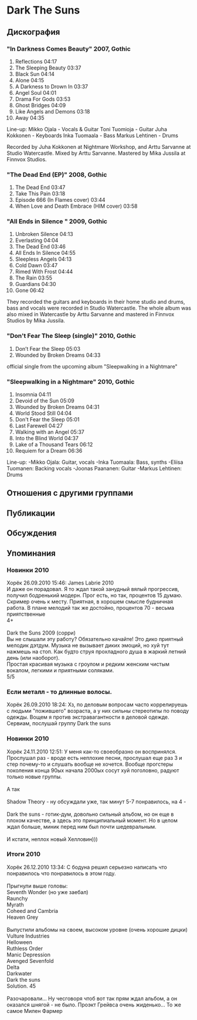 # Dark The Suns



## Дискография

### "In Darkness Comes Beauty" 2007, Gothic

1. Reflections 04:17
2. The Sleeping Beauty 03:37 
3. Black Sun 04:14  
4. Alone 04:15 
5. A Darkness to Drown In 03:37 
6. Angel Soul 04:01 
7. Drama For Gods 03:53 
8. Ghost Bridges 04:09  
9. Like Angels and Demons 03:18
10. Away 04:35 



Line-up:
Mikko Ojala - Vocals & Guitar
Toni Tuomioja - Guitar
Juha Kokkonen - Keyboards
Inka Tuomaala - Bass
Markus Lehtinen - Drums

Recorded by Juha Kokkonen at Nightmare Workshop, and Arttu Sarvanne at Studio
Watercastle.
Mixed by Arttu Sarvanne.
Mastered by Mika Jussila at Finnvox Studios. 

### "The Dead End (EP)" 2008, Gothic

1. The Dead End 03:47 
2. Take This Pain 03:18  
3. Episode 666 (In Flames cover) 03:44  
4. When Love and Death Embrace (HIM cover) 03:58 


### "All Ends in Silence " 2009, Gothic

1. Unbroken Silence 04:13
2. Everlasting 04:04 
3. The Dead End 03:46 
4. All Ends In Silence 04:55 
5. Sleepless Angels 04:13 
6. Cold Dawn 03:47 
7. Rimed With Frost 04:44  
8. The Rain 03:55 
9. Guardians 04:30  
10. Gone 06:42 



They recorded the guitars and keyboards in their home studio and drums, bass and
vocals were recorded in Studio Watercastle. The whole album was also mixed in
Watercastle by Arttu Sarvanne and mastered in Finnvox Studios by Mika Jussila.

### "Don't Fear The Sleep (single)" 2010, Gothic

1. Don’t Fear the Sleep 05:03  
2. Wounded by Broken Dreams 04:33 
 
official single from the upcoming album "Sleepwalking in a Nightmare" 

### "Sleepwalking in a Nightmare" 2010, Gothic

1. Insomnia 04:11  
2. Devoid of the Sun 05:09  
3. Wounded by Broken Dreams 04:31  
4. World Stood Still 04:04  
5. Don't Fear the Sleep 05:01  
6. Last Farewell 04:27  
7. Walking with an Angel 05:37  
8. Into the Blind World 04:37  
9. Lake of a Thousand Tears 06:12  
10. Requiem for a Dream 06:36 


Line-up:
-Mikko Ojala: Guitar, vocals
-Inka Tuomaala: Bass, synths
-Eliisa Tuomanen: Backing vocals
-Joonas Paananen: Guitar
-Markus Lehtinen: Drums 


## Отношения с другими группами


## Публикации


## Обсуждения


## Упоминания

### Новинки 2010

Хорёк 26.09.2010 15:46:
James Labrie 2010<BR>И даже он порадовал. Я то ждал такой занудный вялый прогрессив, получил бодренький модерн. Прог есть, но так, процентов 15 думаю. Скример очень к месту. Приятная, в хорошем смысле будничная работа. В плане мелодий так же достойно, процентов 70 - весьма приятственные <BR>4+<BR><BR>Dark the Suns 2009 (сорри)<BR>Вы не слышали эту работу? Обязательно качайте! Это дико приятный мелодик дэтдум. Музыка не вызывает диких эмоций, но хуй тут нажмешь на стоп. Как будто струя прохладного душа в жаркий летний день (или наоборот).<BR>Простая красивая музыка с гроулом и редким женским чистым вокалом, легкими и приятными соляками.<BR>5/5

### Если металл - то длинные волосы.

Хорёк 26.09.2010 18:24:
Хз, по деловым вопросам часто коррелируешь с людьми "пожившего" возраста, а у них сильны стереотипы по поводу одежды. Вощем я против экстравагантности в деловой одежде.<BR>Сервиам, послушай группу Dark the suns

### Новинки 2010

Хорёк 24.11.2010 12:51:
У меня как-то своеобразно он воспринялся. Прослушал раз - вроде есть неплохие песни, прослушал еще раз 3 и стер почему-то и слушать вообще не хочется. Вообще прогстеры поколения конца 90ых начала 2000ых сосут хуй поголовно, радуют только новые группы.<BR><BR>А так<BR><BR>Shadow Theory - ну обсуждали уже, так минут 5-7 понравилось, на 4 -<BR><BR>Dark the suns - готик-дум, довольно сильный альбом, но он еще в плохом качестве, а здесь это принципиальный момент. Но в целом ждал больше, миник перед ним был почти шедевральным.<BR><BR>И кстати, неплох новый Хелловин)))

### Итоги 2010

Хорёк 26.12.2010 13:34:
С бодуна решил серьезно написать что понравилось что понравилось в этом году.<BR><BR>Прыгнули выше головы: <BR>Seventh Wonder (но уже заебал)<BR>Raunchy<BR>Myrath<BR>Coheed and Cambria<BR>Heaven Grey<BR><BR>Выпустили альбомы на своем, высоком уровне (очень хорошие дицки)<BR>Vulture Industries<BR>Helloween<BR>Ruthless Order<BR>Manic Depression<BR>Avenged Sevenfold<BR>Delta<BR>Darkwater<BR>Dark the suns<BR>Solution. 45<BR><BR>Разочаровали... Ну чесговоря чтоб вот так прям ждал альбом, а он оказался шнягой - не было. Проэкт Грейвса очень жиденько... То же самое Милен Фармер

